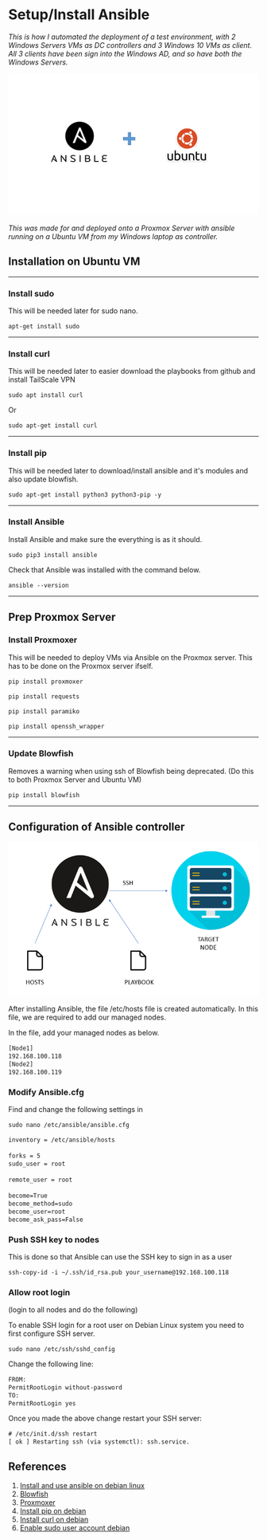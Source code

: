 # Setup/Install Ansible

*This is how I automated the deployment of a test environment, with 2 Windows Servers VMs as DC controllers and 3 Windows 10 VMs as client. All 3 clients have been sign into the Windows AD, and so have both the Windows Servers.*

![ansible](img/ansible-ubuntu.png)

*This was made for and deployed onto a Proxmox Server with ansible running on a Ubuntu VM from my Windows laptop as controller.*

## Installation on Ubuntu VM

--------------------

### Install sudo
This will be needed later for sudo nano.
```
apt-get install sudo 
```
---------------

### Install curl
This will be needed later to easier download the playbooks from github and install TailScale VPN
```
sudo apt install curl
```
Or
```
sudo apt-get install curl
```

----------------

### Install pip
This will be needed later to download/install ansible and it's modules and also update blowfish.
```
sudo apt-get install python3 python3-pip -y
```

----------------

### Install Ansible
Install Ansible and make sure the everything is as it should.
```
sudo pip3 install ansible
```
Check that Ansible was installed with the command below.
```
ansible --version
```

----------------

## Prep Proxmox Server


### Install Proxmoxer
This will be needed to deploy VMs via Ansible on the Proxmox server.
This has to be done on the Proxmox server ifself.
```
pip install proxmoxer
```
```
pip install requests
```
```
pip install paramiko
```
```
pip install openssh_wrapper
```

-------------------

### Update Blowfish
Removes a warning when using ssh of Blowfish being deprecated. 
(Do this to both Proxmox Server and Ubuntu VM)
```
pip install blowfish
```


--------------------

## Configuration of Ansible controller

![ansible-ssh](img/Ansible-ssh.png)

After installing Ansible, the file /etc/hosts file is created automatically. 
In this file, we are required to add our managed nodes.

In the file, add your managed nodes as below.

```
[Node1]
192.168.100.118
[Node2]
192.168.100.119
```

### Modify Ansible.cfg 
Find and change the following settings in 
```
sudo nano /etc/ansible/ansible.cfg
```
```
inventory = /etc/ansible/hosts

forks = 5
sudo_user = root

remote_user = root

become=True
become_method=sudo
become_user=root
become_ask_pass=False
```

### Push SSH key to nodes
This is done so that Ansible can use the SSH key to sign in as a user
```
ssh-copy-id -i ~/.ssh/id_rsa.pub your_username@192.168.100.118
```


### Allow root login
(login to all nodes and do the following)

To enable SSH login for a root user on Debian Linux system you need to first configure SSH server. 
```
sudo nano /etc/ssh/sshd_config
```

Change the following line:
```
FROM:
PermitRootLogin without-password
TO:
PermitRootLogin yes
```

Once you made the above change restart your SSH server:
```
# /etc/init.d/ssh restart
[ ok ] Restarting ssh (via systemctl): ssh.service.
```



## References 

1. [Install and use ansible on debian linux](https://computingforgeeks.com/install-and-use-ansible-on-debian-linux/)
2. [Blowfish](https://pypi.org/project/blowfish/)
3. [Proxmoxer](https://pypi.org/project/proxmoxer/)
4. [Install pip on debian](https://linuxhint.com/install-pip-on-debian-11/)
5. [Install curl on debian](https://www.cyberciti.biz/faq/howto-install-curl-command-on-debian-linux-using-apt-get/)
6. [Enable sudo user account debian](https://milq.github.io/enable-sudo-user-account-debian/)
